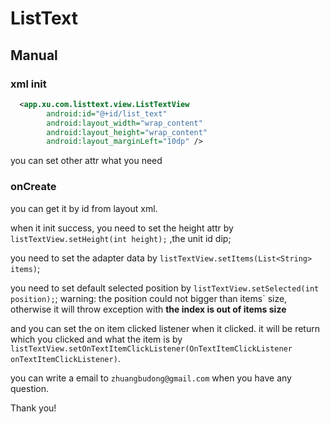 # ListText

## Manual

### xml init

``` xml
  <app.xu.com.listtext.view.ListTextView
        android:id="@+id/list_text"
        android:layout_width="wrap_content"
        android:layout_height="wrap_content"
        android:layout_marginLeft="10dp" />
```

you can set other attr what you need

### onCreate 

you can get it by id from layout xml.

when it init success, you need to set the height attr by `listTextView.setHeight(int height);` ,the unit id dip;

you need to set the adapter data by `listTextView.setItems(List<String> items)`;

you need to set default selected position by `listTextView.setSelected(int position);`; warning: the position could not bigger than items` size, otherwise it will throw exception with **the index is out of items size**

and you can set the on item clicked listener when it clicked. it will be return which you clicked and what the item is by `listTextView.setOnTextItemClickListener(OnTextItemClickListener onTextItemClickListener)`.

you can write a email to `zhuangbudong@gmail.com` when you have any question.

Thank you!



